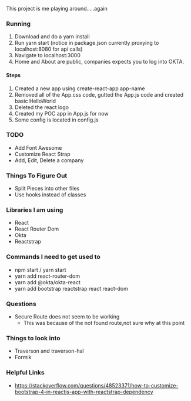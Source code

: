 This project is me playing around.....again

### Running

1. Download and do a yarn install
1. Run yarn start (notice in package.json currently proxying to localhost:8080 for api calls)
1. Navigate to localhost:3000
1. Home and About are public, companies expects you to log into OKTA.

#### Steps

1. Created a new app using create-react-app app-name
1. Removed all of the App.css code, gutted the App.js code and created basic HelloWorld
1. Deleted the react logo 
1. Created my POC app in App.js for now
1. Some config is located in config.js

### TODO

* Add Font Awesome
* Customize React Strap
* Add, Edit, Delete a company

### Things To Figure Out

* Split Pieces into other files
* Use hooks instead of classes

###  Libraries I am using

* React
* React Router Dom
* Okta
* Reactstrap

### Commands I need to get used to

* npm start / yarn start
* yarn add react-router-dom
* yarn add @okta/okta-react
* yarn add bootstrap reactstrap react react-dom

### Questions

* Secure Route does not seem to be working
  * This was because of the not found route,not sure why at this point
  
### Things to look into 

* Traverson and traverson-hal
* Formik
  
### Helpful Links

* https://stackoverflow.com/questions/48523371/how-to-customize-bootstrap-4-in-reactjs-app-with-reactstrap-dependency